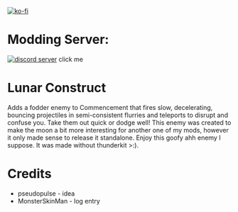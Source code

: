 [![ko-fi](https://ko-fi.com/img/githubbutton_sm.svg)](https://ko-fi.com/F1F65KGH9)
# Modding Server:
[![discord server](https://i.imgur.com/kym7QnV.png)](https://discord.gg/me7P53smzk)
click me

# Lunar Construct
Adds a fodder enemy to Commencement that fires slow, decelerating, bouncing projectiles in semi-consistent flurries and teleports to disrupt and confuse you. Take them out quick or dodge well!
This enemy was created to make the moon a bit more interesting for another one of my mods, however it only made sense to release it standalone.
Enjoy this goofy ahh enemy I suppose. It was made without thunderkit >:).

# Credits
- pseudopulse - idea
- MonsterSkinMan - log entry